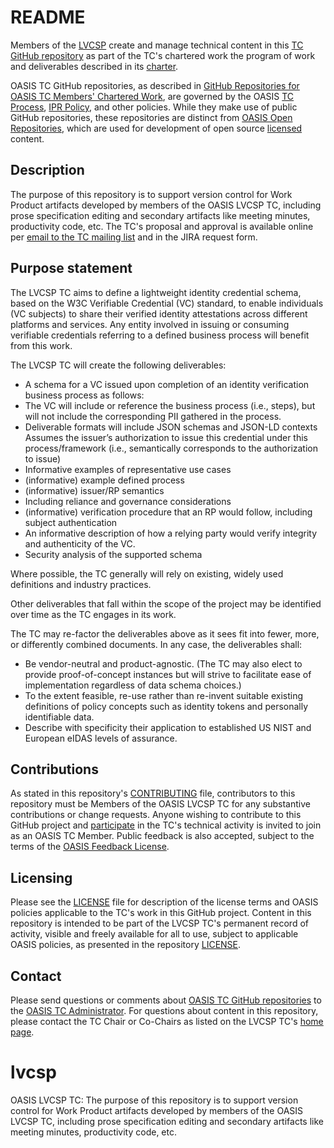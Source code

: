# README

Members of the [LVCSP](https://www.oasis-open.org/committees/lvcsp) create and manage technical content in this [TC GitHub repository](https://github.com/oasis-tcs/lvcsp) as part of the TC's chartered work the program of work and deliverables described in its [charter](https://www.oasis-open.org/committees/lvcsp/charter.php).

OASIS TC GitHub repositories, as described in [GitHub Repositories for OASIS TC Members' Chartered Work](https://www.oasis-open.org/resources/tcadmin/github-repositories-for-oasis-tc-members-chartered-work), are governed by the OASIS [TC Process](https://www.oasis-open.org/policies-guidelines/tc-process), [IPR Policy](https://www.oasis-open.org/policies-guidelines/ipr), and other policies. While they make use of public GitHub repositories, these repositories are distinct from [OASIS Open Repositories](https://www.oasis-open.org/resources/open-repositories), which are used for development of open source [licensed](https://www.oasis-open.org/resources/open-repositories/licenses) content.

## Description

The purpose of this repository is to support version control for Work Product artifacts developed by members of the OASIS LVCSP TC,
including prose specification editing and secondary artifacts like meeting minutes, productivity code, etc.
The TC's proposal and approval is available online per [email to the TC mailing list](https://lists.oasis-open.org/archives/lvcsp/202311/msg00000.html) and in the JIRA request form.

## Purpose statement 
  The LVCSP TC aims to define a lightweight identity credential schema, based on the W3C Verifiable Credential (VC) standard,
to enable individuals (VC subjects) to share their verified identity attestations across different platforms and services.
Any entity involved in issuing or consuming verifiable credentials referring to a defined business process will benefit from this work.

The LVCSP TC will create the following deliverables:

- A schema for a VC issued upon completion of an identity verification business process as follows:
- The VC will include or reference the business process (i.e., steps), but will not include the
corresponding PII gathered in the process.
- Deliverable formats will include JSON schemas and JSON-LD contexts
Assumes the issuer’s authorization to issue this credential under this process/framework
(i.e., semantically corresponds to the authorization to issue)
- Informative examples of representative use cases
- (informative) example defined process
- (informative) issuer/RP semantics
- Including reliance and governance considerations
- (informative) verification procedure that an RP would follow, including subject authentication
- An informative description of how a relying party would verify integrity and authenticity of the VC.
- Security analysis of the supported schema

Where possible, the TC generally will rely on existing, widely used definitions and industry practices.

Other deliverables that fall within the scope of the project may be identified over time as the TC engages in its work.

The TC may re-factor the deliverables above as it sees fit into fewer, more, or differently combined documents. In any case, the deliverables shall:
- Be vendor-neutral and product-agnostic.
(The TC may also elect to provide proof-of-concept instances but will strive to facilitate
ease of implementation regardless of data schema choices.)
- To the extent feasible, re-use rather than re-invent suitable existing definitions of
policy concepts such as identity tokens and personally identifiable data.
- Describe with specificity their application to established US NIST and European eIDAS levels of assurance.

## Contributions

As stated in this repository's [CONTRIBUTING](https://github.com/oasis-tcs/lvcsp/blob/master/CONTRIBUTING.md) file, contributors to this repository must be Members of the OASIS LVCSP TC for any substantive contributions or change requests.  Anyone wishing to contribute to this GitHub project and [participate](https://www.oasis-open.org/join/participation-instructions) in the TC's technical activity is invited to join as an OASIS TC Member. Public feedback is also accepted, subject to the terms of the [OASIS Feedback License](https://www.oasis-open.org/policies-guidelines/ipr#appendixa). 

## Licensing

Please see the [LICENSE](https://github.com/oasis-tcs/lvcsp/blob/master/LICENSE.md) file for description of the license terms and OASIS policies applicable to the TC's work in this GitHub project. Content in this repository is intended to be part of the LVCSP TC's permanent record of activity, visible and freely available for all to use, subject to applicable OASIS policies, as presented in the repository [LICENSE](https://github.com/oasis-tcs/lvcsp/blob/master/LICENSE.md). 


## Contact

Please send questions or comments about [OASIS TC GitHub repositories](https://www.oasis-open.org/resources/tcadmin/github-repositories-for-oasis-tc-members-chartered-work) to the [OASIS TC Administrator](mailto:tc-admin@oasis-open.org).  For questions about content in this repository, please contact the TC Chair or Co-Chairs as listed on the LVCSP TC's [home page](https://www.oasis-open.org/committees/lvcsp/).




# lvcsp
OASIS LVCSP TC:  The purpose of this repository is to support version control for Work Product artifacts developed by members of the OASIS LVCSP TC, including prose specification editing and secondary artifacts like meeting minutes, productivity code, etc.
